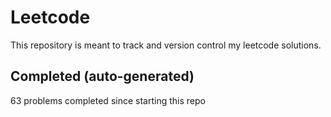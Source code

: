 # Leetcode

This repository is meant to track and version control my leetcode solutions.

## Completed (auto-generated)

63 problems completed since starting this repo

